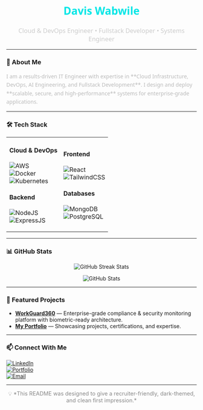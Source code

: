 <!-- Profile README for Davis Wabwile -->
<h1 align="center" style="color:#00e6e6; font-family: 'Segoe UI', sans-serif; font-weight:700;">
  Davis Wabwile
</h1>
<h3 align="center" style="color:#cccccc; font-family: 'Segoe UI', sans-serif; font-weight:400;">
  Cloud & DevOps Engineer • Fullstack Developer • Systems Engineer
</h3>

---

### 🌌 About Me
<p style="color:#bbbbbb; font-family: 'Segoe UI', sans-serif; line-height:1.6;">
I am a results-driven IT Engineer with expertise in **Cloud Infrastructure, DevOps, AI Engineering, and Fullstack Development**.  
I design and deploy **scalable, secure, and high-performance** systems for enterprise-grade applications.
</p>

---

### 🛠️ Tech Stack
<table>
<tr>
<td>

#### Cloud & DevOps  
![AWS](https://img.shields.io/badge/AWS-%23FF9900.svg?style=for-the-badge&logo=amazon-aws&logoColor=white)  
![Docker](https://img.shields.io/badge/Docker-%232496ED.svg?style=for-the-badge&logo=docker&logoColor=white)  
![Kubernetes](https://img.shields.io/badge/Kubernetes-%23326ce5.svg?style=for-the-badge&logo=kubernetes&logoColor=white)  

#### Backend  
![NodeJS](https://img.shields.io/badge/Node.js-339933?style=for-the-badge&logo=node.js&logoColor=white)  
![ExpressJS](https://img.shields.io/badge/Express.js-%23404d59.svg?style=for-the-badge&logo=express&logoColor=white)  

</td>
<td>

#### Frontend  
![React](https://img.shields.io/badge/React-%2320232a.svg?style=for-the-badge&logo=react&logoColor=%2361DAFB)  
![TailwindCSS](https://img.shields.io/badge/TailwindCSS-%2338B2AC.svg?style=for-the-badge&logo=tailwind-css&logoColor=white)  

#### Databases  
![MongoDB](https://img.shields.io/badge/MongoDB-%234ea94b.svg?style=for-the-badge&logo=mongodb&logoColor=white)  
![PostgreSQL](https://img.shields.io/badge/PostgreSQL-%23336791.svg?style=for-the-badge&logo=postgresql&logoColor=white)  

</td>
</tr>
</table>

---

### 📊 GitHub Stats
<p align="center">
  <img src="https://github-readme-streak-stats.herokuapp.com/?user=Alphadavethedon&theme=dark&hide_border=true" alt="GitHub Streak Stats" />
</p>

<p align="center">
  <img src="https://github-readme-stats.vercel.app/api?username=Alphadavethedon&show_icons=true&theme=dark&hide_border=true" alt="GitHub Stats" />
</p>

---

### 🚀 Featured Projects
- **[WorkGuard360](https://workguard360.vercel.app/)** — Enterprise-grade compliance & security monitoring platform with biometric-ready architecture.
- **[My Portfolio](https://dondaviswabwile.netlify.app/)** — Showcasing projects, certifications, and expertise.

---

### 📫 Connect With Me
[![LinkedIn](https://img.shields.io/badge/LinkedIn-%230077B5.svg?style=for-the-badge&logo=linkedin&logoColor=white)](https://www.linkedin.com/in/davis-wabwile)  
[![Portfolio](https://img.shields.io/badge/Portfolio-%23000000.svg?style=for-the-badge&logo=About.me&logoColor=white)](https://dondaviswabwile.netlify.app/)  
[![Email](https://img.shields.io/badge/Email-%23D14836.svg?style=for-the-badge&logo=gmail&logoColor=white)](mailto:daviswabwile@gmail.com)

---

<p align="center" style="color:#888; font-size:0.9rem;">
💡 *This README was designed to give a recruiter-friendly, dark-themed, and clean first impression.*
</p>
